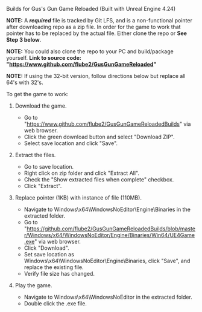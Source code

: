 Builds for Gus's Gun Game Reloaded (Built with Unreal Engine 4.24)

**NOTE:** A ***required*** file is tracked by Git LFS, and is a non-functional pointer after downloading repo as a zip file.
In order for the game to work that pointer has to be replaced by the actual file. Either clone the repo or **See Step 3 below**.

**NOTE:** You could also clone the repo to your PC and build/package yourself.
**Link to source code: "https://www.github.com/flube2/GusGunGameReloaded"**

**NOTE:** If using the 32-bit version, follow directions below but replace all 64's with 32's.


To get the game to work:

1. Download the game.
	- Go to "https://www.github.com/flube2/GusGunGameReloadedBuilds" via web browser.
	- Click the green download button and select "Download ZIP".
	- Select save location and click "Save".

2. Extract the files.
	- Go to save location.
	- Right click on zip folder and click "Extract All".
	- Check the "Show extracted files when complete" checkbox.
	- Click "Extract".

3. Replace pointer (1KB) with instance of file (110MB).
	- Navigate to Windows\x64\WindowsNoEditor\Engine\Binaries in the extracted folder.
	- Go to "https://github.com/flube2/GusGunGameReloadedBuilds/blob/master/Windows/x64/WindowsNoEditor/Engine/Binaries/Win64/UE4Game.exe" via web browser.
	- Click "Download".
	- Set save location as Windows\x64\WindowsNoEditor\Engine\Binaries, click "Save", and replace the existing file.
	- Verify file size has changed.

4. Play the game.
	- Navigate to Windows\x64\WindowsNoEditor in the extracted folder.
	- Double click the .exe file.

	
